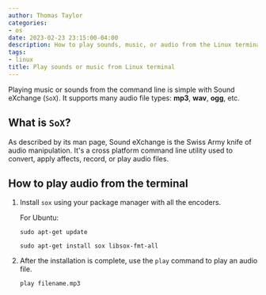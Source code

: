 ```yaml
---
author: Thomas Taylor
categories:
- os
date: 2023-02-23 23:15:00-04:00
description: How to play sounds, music, or audio from the Linux terminal
tags:
- linux
title: Play sounds or music from Linux terminal
---
```


Playing music or sounds from the command line is simple with Sound eXchange (`SoX`). It supports many audio file types: **mp3**, **wav**, **ogg**, etc.

## What is `SoX`?

As described by its man page, Sound eXchange is the Swiss Army knife of audio manipulation. It's a cross platform command line utility used to convert, apply affects, record, or play audio files.

## How to play audio from the terminal

1. Install `sox` using your package manager with all the encoders.

   For Ubuntu:

   ```shell
   sudo apt-get update
   ```

   ```shell
   sudo apt-get install sox libsox-fmt-all
   ```

2. After the installation is complete, use the `play` command to play an audio file.

   ```shell
   play filename.mp3
   ```